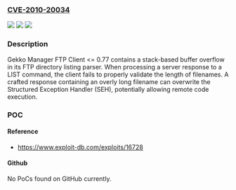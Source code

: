 ### [CVE-2010-20034](https://cve.mitre.org/cgi-bin/cvename.cgi?name=CVE-2010-20034)
![](https://img.shields.io/static/v1?label=Product&message=Gekko%20Manager%20FTP%20Client&color=blue)
![](https://img.shields.io/static/v1?label=Version&message=*%20&color=brightgreen)
![](https://img.shields.io/static/v1?label=Vulnerability&message=CWE-121%20Stack-based%20Buffer%20Overflow&color=brightgreen)

### Description

Gekko Manager FTP Client <= 0.77 contains a stack-based buffer overflow in its FTP directory listing parser. When processing a server response to a LIST command, the client fails to properly validate the length of filenames. A crafted response containing an overly long filename can overwrite the Structured Exception Handler (SEH), potentially allowing remote code execution.

### POC

#### Reference
- https://www.exploit-db.com/exploits/16728

#### Github
No PoCs found on GitHub currently.


